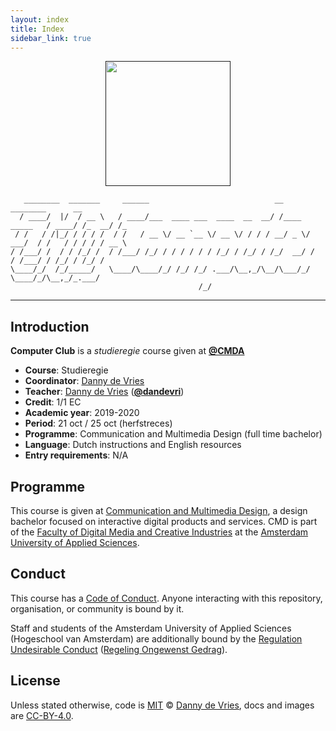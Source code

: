 ```yaml
---
layout: index
title: Index
sidebar_link: true
---
```

<p align="center">
    <a href="" target="_blank"><img width="200" src="https://dandevri.github.io/cmd-computer-club/docs/cmd_icon_laptop.png">        </a><br>
</p>

```
   ________  _______     ______                            __               ________      __
  / ____/  |/  / __ \   / ____/___  ____ ___  ____  __  __/ /____  _____   / ____/ /_  __/ /_
 / /   / /|_/ / / / /  / /   / __ \/ __ `__ \/ __ \/ / / / __/ _ \/ ___/  / /   / / / / / __ \
/ /___/ /  / / /_/ /  / /___/ /_/ / / / / / / /_/ / /_/ / /_/  __/ /     / /___/ / /_/ / /_/ /
\____/_/  /_/_____/   \____/\____/_/ /_/ /_/ .___/\__,_/\__/\___/_/      \____/_/\__,_/_.___/
                                          /_/
```

------

## Introduction
 **Computer Club** is a *studieregie* course given at [**@CMDA**][cmda]

*   **Course**: Studieregie
*   **Coordinator**: [Danny de Vries][dangit]
*   **Teacher**:
    [Danny de Vries][dangit] ([**@dandevri**][danweb])
*   **Credit**: 1/1 EC
*   **Academic year**: 2019-2020
*   **Period**: 21 oct / 25 oct (herfstreces)
*   **Programme**: Communication and Multimedia Design (full time bachelor)
*   **Language**: Dutch instructions and English resources
*   **Entry requirements**: N/A

## Programme

This course is given at [Communication and Multimedia Design][bachelor], a
design bachelor focused on interactive digital products and services.  CMD is
part of the [Faculty of Digital Media and Creative Industries][faculty] at the
[Amsterdam University of Applied Sciences][university].

## Conduct

This course has a [Code of Conduct][coc].  Anyone interacting with this
repository, organisation, or community is bound by it.

Staff and students of the Amsterdam University of Applied Sciences (Hogeschool
van Amsterdam) are additionally bound by the [Regulation Undesirable
Conduct][ruc] ([Regeling Ongewenst Gedrag][rog]).

## License

Unless stated otherwise, code is [MIT][] © [Danny de Vries][author], docs and images are [CC-BY-4.0][].

[cmda]: https://github.com/cmda
[dangit]: https://github.com/dandevri
[danweb]: https://dandevri.es
[author]: https://dandevri.es
[bachelor]: https://www.cmd-amsterdam.nl/english/
[faculty]: https://www.amsterdamuas.com/faculty/fdmci/faculty-of-digital-media-and-creative-industries.html
[university]: https://www.amsterdamuas.com
[coc]: code-of-conduct.md
[mit]: license.md#code
[cc-by-4.0]: license.md#documentation-and-images
[ruc]: https://www.amsterdamuas.com/practical-matters/algemeen/hva-breed/juridische-zaken/legal-affairs/regulation-undesirable-conduct/regulation-undesirable-conduct.html#anker-3-complaints-authority
[rog]: https://www.hva.nl/praktisch/algemeen/hva-breed/juridische-zaken/loket-beroep-bezwaar-en-klacht/regeling-ongewenst-gedrag/regeling-ongewenst-gedrag.html?origin=gbS4rg%2FDTZuxQ6lGVF%2BN1A
